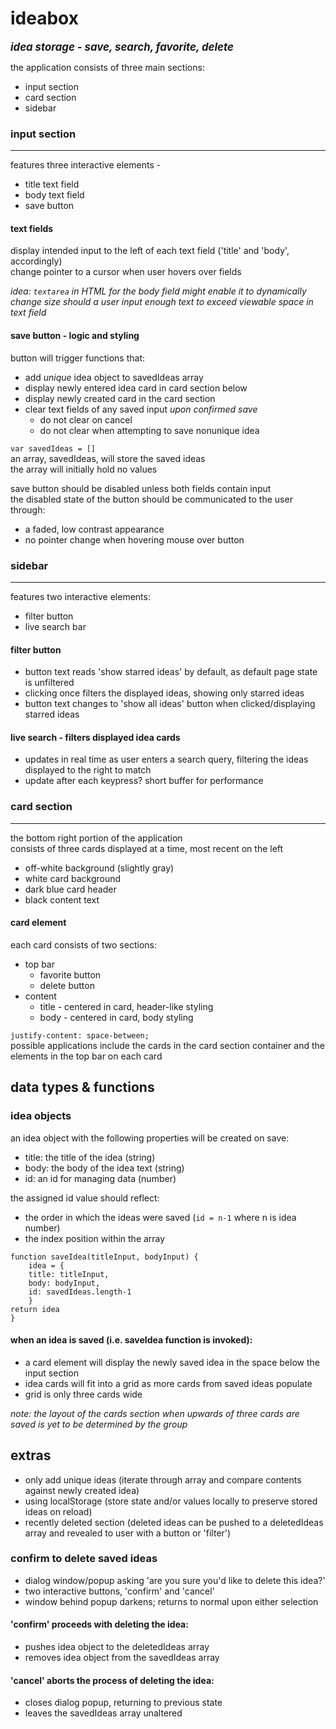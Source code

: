 # ideabox

<b><i><big>idea storage - save, search, favorite, delete</big></i></b>
<br>

the application consists of three main sections:
- input section
- card section
- sidebar


### input section  
___
features three interactive elements -
- title text field
- body text field
- save button

#### text fields  
display intended input to the left of each text field ('title' and 'body', accordingly)  
change pointer to a cursor when user hovers over fields


_idea: `textarea` in HTML for the body field might enable it to dynamically change size should a user input enough text to exceed viewable space in text field_

#### save button - logic and styling
 
button will trigger functions that:
- add _unique_ idea object to savedIdeas array
- display newly entered idea card in card section below
- display newly created card in the card section
- clear text fields of any saved input _upon confirmed save_<ul><li>do not clear on cancel<li>do not clear when attempting to save nonunique idea</ul>

`var savedIdeas = []`  
an array, savedIdeas, will store the saved ideas  
the array will initially hold no values

save button should be disabled unless both fields contain input  
the disabled state of the button should be communicated to the user through:
- a faded, low contrast appearance
- no pointer change when hovering mouse over button

### sidebar  
___
features two interactive elements:
- filter button
- live search bar
#### filter button
- button text reads 'show starred ideas' by default, as default page state is unfiltered
- clicking once filters the displayed ideas, showing only starred ideas
- button text changes to 'show all ideas' button when clicked/displaying starred ideas
#### live search - filters displayed idea cards
- updates in real time as user enters a search query, filtering the ideas displayed to the right to match
- update after each keypress? short buffer for performance  
### card section  
___
the bottom right portion of the application  
consists of three cards displayed at a time, most recent on the left  
- off-white background (slightly gray)
- white card background
- dark blue card header
- black content text
#### card element
each card consists of two sections:
- top bar<ul><li>favorite button<li>delete button</ul>
- content<ul><li>title - centered in card, header-like styling<li>body - centered in card, body styling</ul>

`justify-content: space-between;`  
possible applications include the cards in the card section container and the elements in the top bar on each card

## data types & functions

### idea objects
an idea object with the following properties will be created on save:
- title: the title of the idea (string)
- body: the body of the idea text (string)
- id: an id for managing data (number)

the assigned id value should reflect: 
- the order in which the ideas were saved (`id = n-1` where n is idea number)
- the index position within the array

```
function saveIdea(titleInput, bodyInput) {
	idea = {
	title: titleInput,
	body: bodyInput,
	id: savedIdeas.length-1
	}
return idea
}
```

#### when an idea is saved (i.e. saveIdea function is invoked):  
- a card element will display the newly saved idea in the space below the input section
- idea cards will fit into a grid as more cards from saved ideas populate
- grid is only three cards wide

_note: the layout of the cards section when upwards of three cards are saved is yet to be determined by the group_

## extras
- only add unique ideas (iterate through array and compare contents against newly created idea)
- using localStorage (store state and/or values locally to preserve stored ideas on reload)
- recently deleted section (deleted ideas can be pushed to a deletedIdeas array and revealed to user with a button or 'filter')

### confirm to delete saved ideas
- dialog window/popup asking 'are you sure you'd like to delete this idea?'
- two interactive buttons, 'confirm' and 'cancel'  
- window behind popup darkens; returns to normal upon either selection  

#### 'confirm' proceeds with deleting the idea:
- pushes idea object to the deletedIdeas array
- removes idea object from the savedIdeas array

#### 'cancel' aborts the process of deleting the idea:
- closes dialog popup, returning to previous state
- leaves the savedIdeas array unaltered





